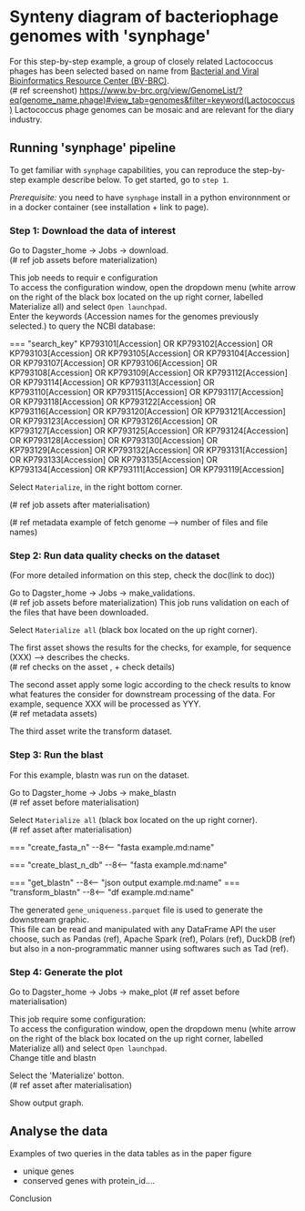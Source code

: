 # Synteny diagram of bacteriophage genomes with 'synphage'

For this step-by-step example, a group of closely related Lactococcus phages has been selected based on name from [Bacterial and Viral Bioinformatics Resource Center (BV-BRC)](https://www.bv-brc.org/).  
(# ref screenshot) https://www.bv-brc.org/view/GenomeList/?eq(genome_name,phage)#view_tab=genomes&filter=keyword(Lactococcus)
Lactococcus phage genomes can be mosaic and are relevant for the diary industry.  

## Running 'synphage' pipeline  

To get familiar with `synphage` capabilities, you can reproduce the step-by-step example describe below. To get started, go to `step 1`.  

*Prerequisite:* you need to have `synphage` install in a python environnment or in a docker container (see installation + link to page).  

### Step 1: Download the data of interest

Go to Dagster_home -> Jobs -> download.  
(# ref job assets before materialization)

This job needs to requir e configuration  
To access the configuration window, open the dropdown menu (white arrow on the right of the black box located on the up right corner, labelled Materialize all) and select `Open launchpad`.  
Enter the keywords (Accession names for the genomes previously selected.) to query the NCBI database:  

=== "search_key"
KP793101[Accession] OR KP793102[Accession] OR KP793103[Accession] OR KP793105[Accession] OR KP793104[Accession] OR KP793107[Accession] OR KP793106[Accession] OR KP793108[Accession] OR KP793109[Accession] OR KP793112[Accession] OR KP793114[Accession] OR KP793113[Accession] OR KP793110[Accession] OR KP793115[Accession] OR KP793117[Accession] OR KP793118[Accession] OR KP793122[Accession] OR KP793116[Accession] OR KP793120[Accession] OR KP793121[Accession] OR KP793123[Accession] OR KP793126[Accession] OR KP793127[Accession] OR KP793125[Accession] OR KP793124[Accession] OR KP793128[Accession] OR KP793130[Accession] OR KP793129[Accession] OR KP793132[Accession] OR KP793131[Accession] OR KP793133[Accession] OR KP793135[Accession] OR KP793134[Accession] OR KP793111[Accession] OR KP793119[Accession]

Select `Materialize`, in the right bottom corner.  

(# ref job assets after materialisation)

(# ref metadata example of fetch genome --> number of files and file names)  


### Step 2: Run data quality checks on the dataset

(For more detailed information on this step, check the doc(link to doc))  

Go to Dagster_home -> Jobs -> make_validations.  
(# ref job assets before materialization)
This job runs validation on each of the files that have been downloaded.  

Select `Materialize all` (black box located on the up right corner).  

The first asset shows the results for the checks, for example, for sequence (XXX) --> describes the checks.  
(# ref checks on the asset , + check details)
 
The second asset apply some logic according to the check results to know what features the consider for downstream processing of the data. For example, sequence XXX will be processed as YYY.  
(# ref metadata assets)

The third asset write the transform dataset.  


### Step 3: Run the blast

For this example, blastn was run on the dataset.  

Go to Dagster_home -> Jobs -> make_blastn  
(# ref asset before materialisation)

Select `Materialize all` (black box located on the up right corner).  
(# ref asset after materialisation)

=== "create_fasta_n"
    --8<-- "fasta example.md:name"

=== "create_blast_n_db"
--8<-- "fasta example.md:name"

=== "get_blastn"
--8<-- "json output example.md:name"
=== "transform_blastn"
--8<-- "df example.md:name"

The generated `gene_uniqueness.parquet` file is used to generate the downstream graphic.  
This file can be read and manipulated with any DataFrame API the user choose, such as Pandas (ref), Apache Spark (ref), Polars (ref), DuckDB (ref) but also in a non-programmatic manner using softwares such as Tad (ref).  


### Step 4: Generate the plot

Go to Dagster_home -> Jobs -> make_plot
(# ref asset before materialisation)

This job require some configuration:   
To access the configuration window, open the dropdown menu (white arrow on the right of the black box located on the up right corner, labelled Materialize all) and select `Open launchpad`.  
Change title and blastn   

Select the 'Materialize' botton.   
(# ref asset after materialisation)

Show output graph.  


## Analyse the data

Examples of two queries in the data tables as in the paper figure
- unique genes
- conserved genes with protein_id....


Conclusion


